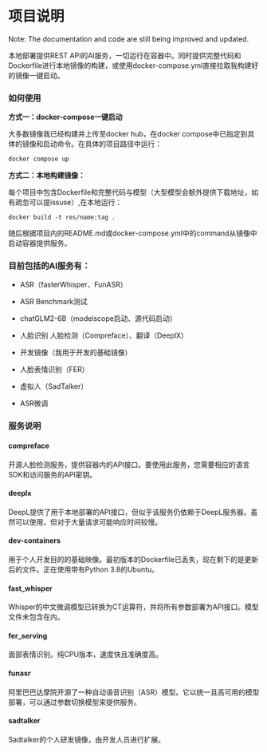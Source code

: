 # 项目说明

Note: The documentation and code are still being improved and updated.

本地部署提供REST API的AI服务，一切运行在容器中。同时提供完整代码和Dockerfile进行本地镜像的构建，或使用docker-compose.yml直接拉取我构建好的镜像一键启动。

### 如何使用

**方式一：docker-compose一键启动**

大多数镜像我已经构建并上传至docker hub，在docker compose中已指定到具体的镜像和启动命令。在具体的项目路径中运行：

```bash
docker compose up
```

**方式二：本地构建镜像：**

每个项目中包含Dockerfile和完整代码与模型（大型模型会额外提供下载地址，如有疏忽可以提issuse）,在本地运行：

```shell
docker build -t res/name:tag .
```

随后根据项目内的README.md或docker-compose.yml中的command从镜像中启动容器提供服务。

### 目前包括的AI服务有：

- ASR（fasterWhisper、FunASR）

- ASR Benchmark测试

- chatGLM2-6B（modelscope启动、源代码启动）
- 人脸识别 人脸检测（Compreface）、翻译（DeeplX）
- 开发镜像（我用于开发的基础镜像）
- 人脸表情识别（FER）
- 虚拟人（SadTalker）
- ASR微调

### 服务说明

#### compreface

开源人脸检测服务，提供容器内的API接口。要使用此服务，您需要相应的语言SDK和访问服务的API密钥。

#### deeplx

DeepL提供了用于本地部署的API接口，但似乎该服务仍依赖于DeepL服务器。虽然可以使用，但对于大量请求可能响应时间较慢。

#### dev-containers

用于个人开发目的的基础映像。最初版本的Dockerfile已丢失，现在剩下的是更新后的文件。正在使用带有Python 3.8的Ubuntu。

#### fast_whisper

Whisper的中文微调模型已转换为CT运算符，并将所有参数部署为API接口。模型文件未包含在内。

#### fer_serving

面部表情识别。纯CPU版本，速度快且准确度高。

#### funasr

阿里巴巴达摩院开源了一种自动语音识别（ASR）模型。它以统一且高可用的模型部署，可以通过参数切换模型来提供服务。

#### sadtalker

Sadtalker的个人研发镜像，由开发人员进行扩展。
